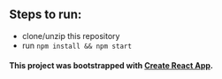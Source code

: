## Steps to run:

- clone/unzip this repository
- run `npm install && npm start`

#### This project was bootstrapped with [Create React App](https://github.com/facebook/create-react-app).
